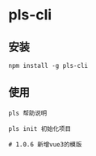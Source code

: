 # pls-cli

## 安装
```
npm install -g pls-cli

```
## 使用
```
pls 帮助说明

pls init 初始化项目

```

```
# 1.0.6 新增vue3的模版
```